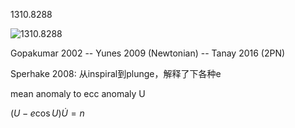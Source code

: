 1310.8288

![1310.8288](/Users/liuchang/Documents/Notes/note/1310.8288.png)

Gopakumar 2002 -- Yunes 2009 (Newtonian) -- Tanay 2016 (2PN) 

 Sperhake 2008: 从inspiral到plunge，解释了下各种e



mean anomaly to ecc anomaly U

$(U-e \cos U)\dot{U}=n$